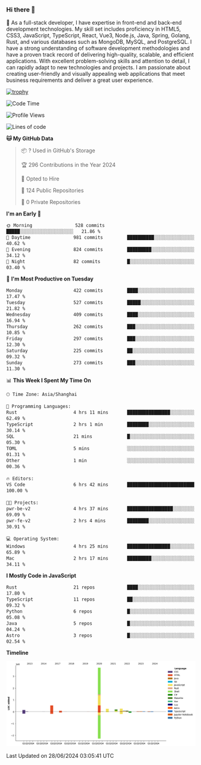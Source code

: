 ### Hi there 👋

🌱 As a full-stack developer, I have expertise in front-end and back-end development technologies. My skill set includes proficiency in HTML5, CSS3, JavaScript, TypeScript, React, Vue3, Node.js, Java, Spring, Golang, Rust, and various databases such as MongoDB, MySQL, and PostgreSQL. I have a strong understanding of software development methodologies and have a proven track record of delivering high-quality, scalable, and efficient applications. With excellent problem-solving skills and attention to detail, I can rapidly adapt to new technologies and projects. I am passionate about creating user-friendly and visually appealing web applications that meet business requirements and deliver a great user experience.

[![trophy](https://github-profile-trophy.vercel.app/?username=elton&rank=SECRET,SSS,SS,S,AAA,AA,A&theme=onedark&no-frame=true&margin-w=10)](https://github.com/ryo-ma/github-profile-trophy)

<!--START_SECTION:waka-->
![Code Time](http://img.shields.io/badge/Code%20Time-1%2C389%20hrs%2011%20mins-blue)

![Profile Views](http://img.shields.io/badge/Profile%20Views-1-blue)

![Lines of code](https://img.shields.io/badge/From%20Hello%20World%20I%27ve%20Written-5.6%20million%20lines%20of%20code-blue)

**🐱 My GitHub Data** 

> 📦 ? Used in GitHub's Storage 
 > 
> 🏆 296 Contributions in the Year 2024
 > 
> 💼 Opted to Hire
 > 
> 📜 124 Public Repositories 
 > 
> 🔑 0 Private Repositories 
 > 
**I'm an Early 🐤** 

```text
🌞 Morning                528 commits         █████░░░░░░░░░░░░░░░░░░░░   21.86 % 
🌆 Daytime                981 commits         ██████████░░░░░░░░░░░░░░░   40.62 % 
🌃 Evening                824 commits         █████████░░░░░░░░░░░░░░░░   34.12 % 
🌙 Night                  82 commits          █░░░░░░░░░░░░░░░░░░░░░░░░   03.40 % 
```
📅 **I'm Most Productive on Tuesday** 

```text
Monday                   422 commits         ████░░░░░░░░░░░░░░░░░░░░░   17.47 % 
Tuesday                  527 commits         █████░░░░░░░░░░░░░░░░░░░░   21.82 % 
Wednesday                409 commits         ████░░░░░░░░░░░░░░░░░░░░░   16.94 % 
Thursday                 262 commits         ███░░░░░░░░░░░░░░░░░░░░░░   10.85 % 
Friday                   297 commits         ███░░░░░░░░░░░░░░░░░░░░░░   12.30 % 
Saturday                 225 commits         ██░░░░░░░░░░░░░░░░░░░░░░░   09.32 % 
Sunday                   273 commits         ███░░░░░░░░░░░░░░░░░░░░░░   11.30 % 
```


📊 **This Week I Spent My Time On** 

```text
🕑︎ Time Zone: Asia/Shanghai

💬 Programming Languages: 
Rust                     4 hrs 11 mins       ████████████████░░░░░░░░░   62.49 % 
TypeScript               2 hrs 1 min         ████████░░░░░░░░░░░░░░░░░   30.14 % 
SQL                      21 mins             █░░░░░░░░░░░░░░░░░░░░░░░░   05.30 % 
TOML                     5 mins              ░░░░░░░░░░░░░░░░░░░░░░░░░   01.31 % 
Other                    1 min               ░░░░░░░░░░░░░░░░░░░░░░░░░   00.36 % 

🔥 Editors: 
VS Code                  6 hrs 42 mins       █████████████████████████   100.00 % 

🐱‍💻 Projects: 
pwr-be-v2                4 hrs 37 mins       █████████████████░░░░░░░░   69.09 % 
pwr-fe-v2                2 hrs 4 mins        ████████░░░░░░░░░░░░░░░░░   30.91 % 

💻 Operating System: 
Windows                  4 hrs 25 mins       ████████████████░░░░░░░░░   65.89 % 
Mac                      2 hrs 17 mins       █████████░░░░░░░░░░░░░░░░   34.11 % 
```

**I Mostly Code in JavaScript** 

```text
Rust                     21 repos            ████░░░░░░░░░░░░░░░░░░░░░   17.80 % 
TypeScript               11 repos            ██░░░░░░░░░░░░░░░░░░░░░░░   09.32 % 
Python                   6 repos             █░░░░░░░░░░░░░░░░░░░░░░░░   05.08 % 
Java                     5 repos             █░░░░░░░░░░░░░░░░░░░░░░░░   04.24 % 
Astro                    3 repos             █░░░░░░░░░░░░░░░░░░░░░░░░   02.54 % 
```



**Timeline**

![Lines of Code chart](https://raw.githubusercontent.com/elton/elton/main/assets/bar_graph.png)


 Last Updated on 28/06/2024 03:05:41 UTC
<!--END_SECTION:waka-->

<!--
**elton/elton** is a ✨ _special_ ✨ repository because its `README.md` (this file) appears on your GitHub profile.

Here are some ideas to get you started:

- 🔭 I’m currently working on ...
- 🌱 I’m currently learning ...
- 👯 I’m looking to collaborate on ...
- 🤔 I’m looking for help with ...
- 💬 Ask me about ...
- 📫 How to reach me: ...
- 😄 Pronouns: ...
- ⚡ Fun fact: ...
-->
